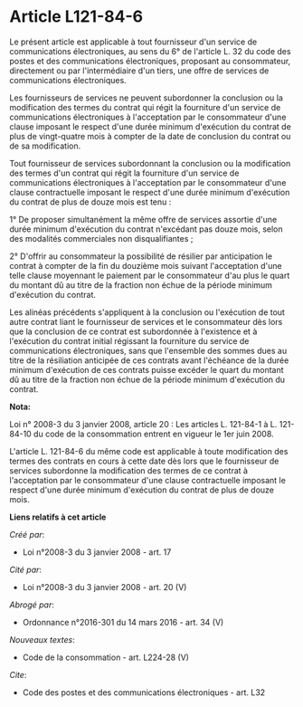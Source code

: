 # Article L121-84-6

Le présent article est applicable à tout fournisseur d'un service de communications électroniques, au sens du 6° de l'article
L. 32 du code des postes et des communications électroniques, proposant au consommateur, directement ou par l'intermédiaire
d'un tiers, une offre de services de communications électroniques. 

Les fournisseurs de services ne peuvent subordonner la conclusion ou la modification des termes du contrat qui régit la
fourniture d'un service de communications électroniques à l'acceptation par le consommateur d'une clause imposant le respect
d'une durée minimum d'exécution du contrat de plus de vingt-quatre mois à compter de la date de conclusion du contrat ou de
sa modification. 

Tout fournisseur de services subordonnant la conclusion ou la modification des termes d'un contrat qui régit la fourniture
d'un service de communications électroniques à l'acceptation par le consommateur d'une clause contractuelle imposant le
respect d'une durée minimum d'exécution du contrat de plus de douze mois est tenu : 

1° De proposer simultanément la même offre de services assortie d'une durée minimum d'exécution du contrat n'excédant pas
douze mois, selon des modalités commerciales non disqualifiantes ; 

2° D'offrir au consommateur la possibilité de résilier par anticipation le contrat à compter de la fin du douzième mois
suivant l'acceptation d'une telle clause moyennant le paiement par le consommateur d'au plus le quart du montant dû au titre
de la fraction non échue de la période minimum d'exécution du contrat. 

Les alinéas précédents s'appliquent à la conclusion ou l'exécution de tout autre contrat liant le fournisseur de services et
le consommateur dès lors que la conclusion de ce contrat est subordonnée à l'existence et à l'exécution du contrat initial
régissant la fourniture du service de communications électroniques, sans que l'ensemble des sommes dues au titre de la
résiliation anticipée de ces contrats avant l'échéance de la durée minimum d'exécution de ces contrats puisse excéder le
quart du montant dû au titre de la fraction non échue de la période minimum d'exécution du contrat.

**Nota:**

Loi n° 2008-3 du 3 janvier 2008, article 20 : Les articles L. 121-84-1 à L. 121-84-10 du code de la consommation entrent en
vigueur le 1er juin 2008.

L'article L. 121-84-6 du même code est applicable à toute modification des termes des contrats en cours à cette date dès lors
que le fournisseur de services subordonne la modification des termes de ce contrat à l'acceptation par le consommateur d'une
clause contractuelle imposant le respect d'une durée minimum d'exécution du contrat de plus de douze mois.

**Liens relatifs à cet article**

_Créé par_:

  - Loi n°2008-3 du 3 janvier 2008 - art. 17

_Cité par_:

  - Loi n°2008-3 du 3 janvier 2008 - art. 20 (V)

_Abrogé par_:

  - Ordonnance n°2016-301 du 14 mars 2016 - art. 34 (V)

_Nouveaux textes_:

  - Code de la consommation - art. L224-28 (V)

_Cite_:

  - Code des postes et des communications électroniques - art. L32

